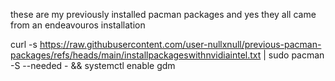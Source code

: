 these are my previously installed pacman packages and yes they all came from an endeavouros installation

curl -s https://raw.githubusercontent.com/user-nullxnull/previous-pacman-packages/refs/heads/main/installpackageswithnvidiaintel.txt | sudo pacman -S --needed - && systemctl enable gdm
